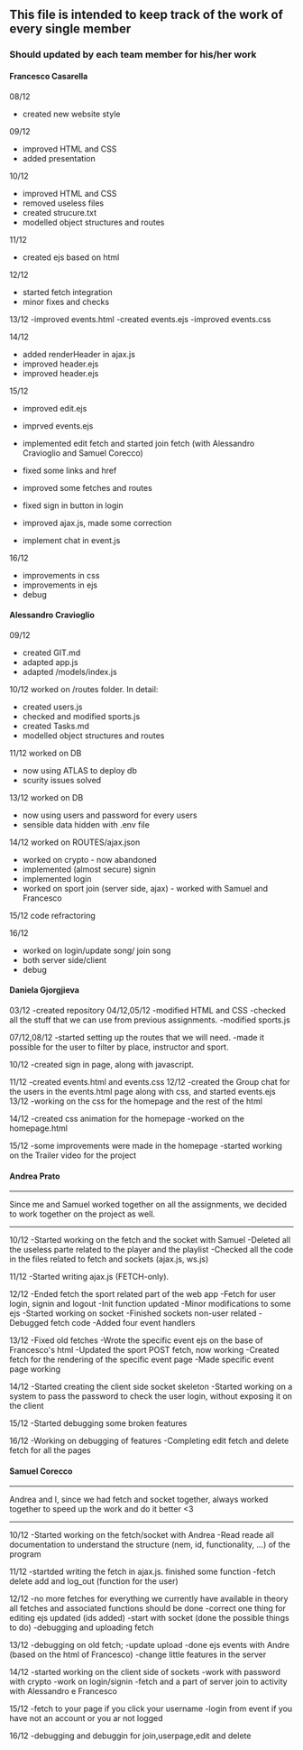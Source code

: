﻿## This file is intended to keep track of the work of every single member
### Should updated by each team member for his/her work

#### Francesco Casarella
08/12
- created new website style

09/12
- improved HTML and CSS
- added presentation

10/12
- improved HTML and CSS
- removed useless files
- created strucure.txt
- modelled object structures and routes

11/12
- created ejs based on html

12/12
- started fetch integration
- minor fixes and checks

13/12
-improved events.html
-created events.ejs
-improved events.css

14/12
- added renderHeader in ajax.js
- improved header.ejs
- improved header.ejs


15/12
- improved edit.ejs
- imprved events.ejs

- implemented edit fetch and started join fetch (with Alessandro Cravioglio and Samuel Corecco)

- fixed some links and href
- improved some fetches and routes
- fixed sign in button in login
- improved ajax.js, made some correction

- implement chat in event.js

16/12
- improvements in css
- improvements in ejs
- debug

#### Alessandro Cravioglio

09/12
- created GIT.md
- adapted app.js
- adapted /models/index.js

10/12
worked on /routes folder. 
In detail:
- created users.js
- checked and modified sports.js
- created Tasks.md
- modelled object structures and routes

11/12
worked on DB
- now using ATLAS to deploy db 
- scurity issues solved

13/12
worked on DB
- now using users and password for every users
- sensible data hidden with .env file

14/12
worked on ROUTES/ajax.json
- worked on crypto - now abandoned
- implemented (almost secure) signin 
- implemented login
- worked on sport join (server side, ajax) - worked with Samuel and Francesco

15/12
code refractoring

16/12
- worked on login/update song/ join song
- both server side/client
- debug

#### Daniela Gjorgjieva
03/12
-created repository
04/12,05/12
-modified HTML and CSS
-checked all the stuff that we can use from previous assignments.
-modified sports.js

07/12,08/12
-started setting up the routes that we will need.
-made it possible for the user to filter by place, instructor and sport.

10/12
-created sign in page, along with javascript.

11/12 
-created events.html and events.css
12/12
-created the Group chat for the users in the events.html page along with css, and started events.ejs
13/12
-working on the css for the homepage and the rest of the html

14/12
-created css animation for the homepage
-worked on the homepage.html

15/12
-some improvements were made in the homepage
-started working on the Trailer video for the project

#### Andrea Prato
_______
 Since me and Samuel worked together on all the assignments, we decided to work together on the project as well.
 ______


10/12
-Started working on the fetch and the socket with Samuel
-Deleted all the useless parte related to the player and the playlist
-Checked all the code in the files related to fetch and sockets (ajax.js, ws.js)

11/12
-Started writing ajax.js (FETCH-only).

12/12
-Ended fetch the sport related part of the web app
-Fetch for user login, signin and logout
-Init function updated
-Minor modifications to some ejs
-Started working on socket
-Finished sockets non-user related
-Debugged fetch code
-Added four event handlers

13/12
-Fixed old fetches
-Wrote the specific event ejs on the base of Francesco's html
-Updated the sport POST fetch, now working
-Created fetch for the rendering of the specific event page
-Made specific event page working

14/12
-Started creating the client side socket skeleton
-Started working on a system to pass the password to check the user login, without exposing it on the client

15/12
-Started debugging some broken features

16/12
-Working on debugging of features
-Completing edit fetch and delete fetch for all the pages

#### Samuel Corecco

_______
Andrea and I, since we had fetch and socket together, always worked together to speed up the work and do it better <3
_______


10/12
-Started working on the fetch/socket with Andrea
-Read reade all documentation to understand the structure (nem, id, functionality, ...) of the program

11/12
-startded writing the fetch in ajax.js. finished some function
-fetch delete add and log_out (function for the user)


12/12
-no more fetches for everything we currently have available in theory all fetches and associated functions should be done
-correct one thing for editing ejs updated (ids added)
-start with socket (done the possible things to do)
-debugging and uploading fetch 

13/12
-debugging on old fetch;
-update upload
-done ejs events with Andre (based on the html of Francesco)
-change little features in the server 

14/12
-started working on the client side of sockets
-work with password with crypto
-work on login/signin
-fetch and a part of server join to activity with Alessandro e Francesco

15/12
-fetch to your page if you click your username 
-login from event if you have not an account or you ar not logged

16/12
-debugging and debuggin for join,userpage,edit and delete
